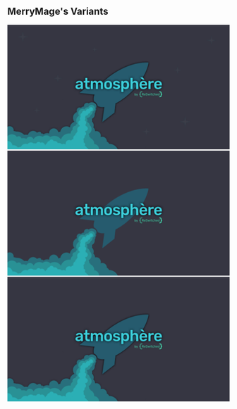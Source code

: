 ## MerryMage's Variants

![Rocket](https://raw.githubusercontent.com/Adubbz/Atmosphere-Splashes/master/final/MerryMage_0.png)
![Rocket Flat](https://raw.githubusercontent.com/Adubbz/Atmosphere-Splashes/master/final/MerryMage/rocket-flat.png)
![Rocket No Stars](https://raw.githubusercontent.com/Adubbz/Atmosphere-Splashes/master/final/MerryMage/rocket-no-stars.png)
